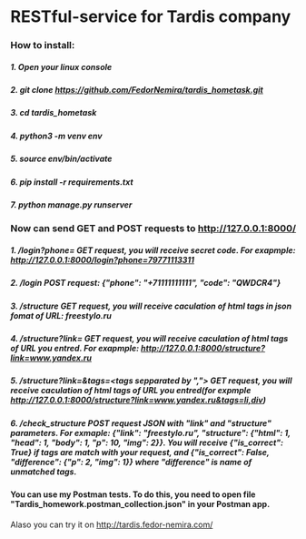 # RESTful-service for Tardis company

### __How to install:__

##### __1.__ Open your linux console
##### __2.__ git clone https://github.com/FedorNemira/tardis_hometask.git
##### __3.__ cd tardis_hometask
##### __4.__ python3 -m venv env
##### __5.__ source env/bin/activate
##### __6.__ pip install -r requirements.txt
##### __7.__ python manage.py runserver

### __Now can send GET and POST requests to http://127.0.0.1:8000/__

##### __1.__ /login?phone=<phone> GET request, you will receive secret code. For exapmple: http://127.0.0.1:8000/login?phone=79771113311

##### __2.__ /login POST request: {"phone": "+71111111111", "code": "QWDCR4"}

##### __3.__ /structure GET request, you will receive caculation of html tags in json fomat of URL: freestylo.ru

##### __4.__ /structure?link=<link> GET request, you will receive caculation of html tags of URL you entred. For exapmple: http://127.0.0.1:8000/structure?link=www.yandex.ru

##### __5.__ /structure?link=<link>&tags=<tags sepparated by ","> GET request, you will receive caculation of html tags of URL you entred(for expmple http://127.0.0.1:8000/structure?link=www.yandex.ru&tags=li,div)

##### __6.__ /check_structure POST request JSON with "link" and "structure" parameters. For exmaple: {"link": "freestylo.ru", "structure": {"html": 1, "head": 1, "body": 1, "p": 10, "img": 2}}. You will receive {"is_correct": True} if tags are match with your request, and {"is_correct": False, "difference": {"p": 2, "img": 1}} where "difference" is name of unmatched tags. 


#### __You can use my Postman tests. To do this, you need to open file "Tardis_homework.postman_collection.json" in your Postman app.__
  
 Alaso you can try it on http://tardis.fedor-nemira.com/
